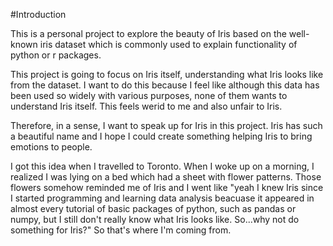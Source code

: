 #Introduction

This is a personal project to explore the beauty of Iris based on the well-known iris dataset which is commonly used to explain functionality of python or r packages.

This project is going to focus on Iris itself, understanding what Iris looks like from the dataset. I want to do this because I feel like although this data has been used so widely with various purposes, none of them wants to understand Iris itself. This feels werid to me and also unfair to Iris. 

Therefore, in a sense, I want to speak up for Iris in this project. Iris has such a beautiful name and I hope I could create something helping Iris to bring emotions to people.

I got this idea when I travelled to Toronto. When I woke up on a morning, I realized I was lying on a bed which had a sheet with flower patterns. Those flowers somehow reminded me of Iris and I went like "yeah I knew Iris since I started programming and learning data analysis beacuase it appeared in almost every tutorial of basic packages of python, such as pandas or numpy, but I still don't really know what Iris looks like. So...why not do something for Iris?" So that's where I'm coming from.
